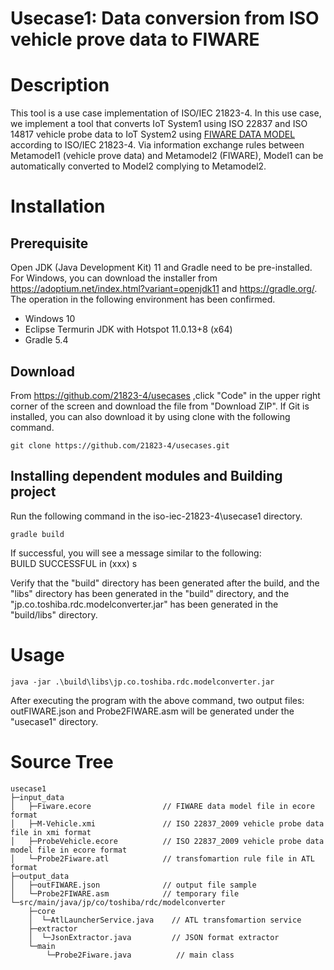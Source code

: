 # Usecase1: Data conversion from ISO vehicle prove data to FIWARE

# Description
This tool is a use case implementation of ISO/IEC 21823-4. 
In this use case, we implement a tool that converts IoT System1 using ISO 22837 
and ISO 14817 vehicle probe data to IoT System2 using [FIWARE DATA MODEL](https://fiware-datamodels.readthedocs.io/en/latest/index.html) according to ISO/IEC 21823-4.
Via information exchange rules between Metamodel1 (vehicle prove data) and Metamodel2 (FIWARE),
Model1 can be automatically converted to Model2 complying to Metamodel2. 

# Installation
## Prerequisite
Open JDK (Java Development Kit) 11 and Gradle need to be pre-installed. 
For Windows, you can download the installer from https://adoptium.net/index.html?variant=openjdk11 and https://gradle.org/.
The operation in the following environment has been confirmed.
- Windows 10
- Eclipse Termurin JDK with Hotspot 11.0.13+8 (x64)
- Gradle 5.4

## Download
From https://github.com/21823-4/usecases ,click "Code" in the upper right corner of the screen and download the file from "Download ZIP".
If Git is installed, you can also download it by using clone with the following command.

```
git clone https://github.com/21823-4/usecases.git
```

## Installing dependent modules and Building project
Run the following command in the iso-iec-21823-4\usecase1 directory.
```
gradle build
```

If successful, you will see a message similar to the following:<br>
BUILD SUCCESSFUL in (xxx) s

Verify that the "build" directory has been generated after the build, and the "libs" directory has been generated in the "build" directory,
and the "jp.co.toshiba.rdc.modelconverter.jar" has been generated in the "build/libs" directory.

# Usage
```
java -jar .\build\libs\jp.co.toshiba.rdc.modelconverter.jar
```

After executing the program with the above command, two output files: outFIWARE.json and Probe2FIWARE.asm will be generated under the "usecase1" directory. 

# Source Tree

```
usecase1
├─input_data
│   ├─Fiware.ecore                // FIWARE data model file in ecore format
│   ├─M-Vehicle.xmi               // ISO 22837_2009 vehicle probe data file in xmi format
│   ├─ProbeVehicle.ecore          // ISO 22837_2009 vehicle probe data model file in ecore format
│   └─Probe2Fiware.atl            // transfomartion rule file in ATL format
├─output_data
│   ├─outFIWARE.json              // output file sample
│   └─Probe2FIWARE.asm            // temporary file 
└─src/main/java/jp/co/toshiba/rdc/modelconverter
    ├─core
    │  └─AtlLauncherService.java    // ATL transfomartion service
    ├─extractor
    │  └─JsonExtractor.java         // JSON format extractor
    └─main
        └─Probe2Fiware.java          // main class

```
